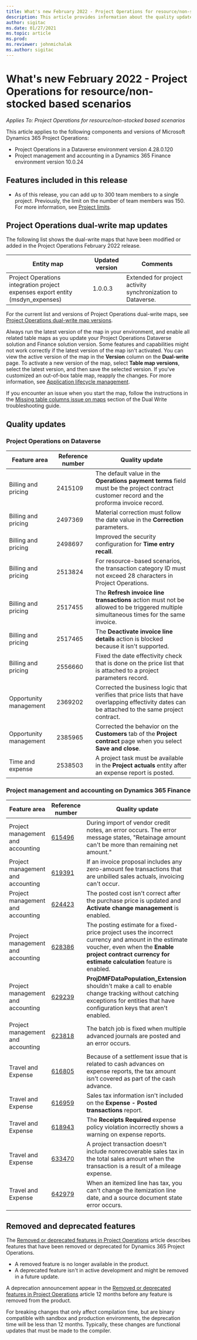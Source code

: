 ```yaml
---
title: What's new February 2022 - Project Operations for resource/non-stocked based scenarios
description: This article provides information about the quality updates that are available in the February 2022 release of Project Operations for resource/non-stocked based scenarios.
author: sigitac
ms.date: 01/27/2021
ms.topic: article
ms.prod:
ms.reviewer: johnmichalak
ms.author: sigitac
---
```


# What's new February 2022 - Project Operations for resource/non-stocked based scenarios

*Applies To: Project Operations for resource/non-stocked based scenarios*

This article applies to the following components and versions of Microsoft Dynamics 365 Project Operations:

- Project Operations in a Dataverse environment version 4.28.0.120
- Project management and accounting in a Dynamics 365 Finance environment version 10.0.24

## Features included in this release

- As of this release, you can add up to 300 team members to a single project. Previously, the limit on the number of team members was 150. For more information, see [Project limits](../project-management/project-and-task-limitations).

## Project Operations dual-write map updates

The following list shows the dual-write maps that have been modified or added in the Project Operations February 2022 release.

| Entity map | Updated version | Comments |
| --- | --- | --- |
| Project Operations integration project expenses export entity (msdyn\_expenses) | 1.0.0.3 | Extended for project activity synchronization to Dataverse. |

For the current list and versions of Project Operations dual-write maps, see [Project Operations dual-write map versions](../environment/resource-dual-write-maps.md).

Always run the latest version of the map in your environment, and enable all related table maps as you update your Project Operations Dataverse solution and Finance solution version. Some features and capabilities might not work correctly if the latest version of the map isn't activated. You can view the active version of the map in the **Version** column on the **Dual-write** page. To activate a new version of the map, select **Table map versions**, select the latest version, and then save the selected version. If you've customized an out-of-box table map, reapply the changes. For more information, see [Application lifecycle management](/dynamics365/fin-ops-core/dev-itpro/data-entities/dual-write/app-lifecycle-management).

If you encounter an issue when you start the map, follow the instructions in the [Missing table columns issue on maps](/dynamics365/fin-ops-core/dev-itpro/data-entities/dual-write/dual-write-troubleshooting-finops-upgrades#missing-table-columns-issue-on-maps) section of the Dual Write troubleshooting guide.

## Quality updates

### Project Operations on Dataverse

| Feature area | Reference number | Quality update |
| --- | --- | --- |
| Billing and pricing | 2415109 | The default value in the **Operations payment terms** field must be the project contract customer record and the proforma invoice record. |
| Billing and pricing | 2497369 | Material correction must follow the date value in the **Correction** parameters. |
| Billing and pricing | 2498697 | Improved the security configuration for **Time entry recall**. |
| Billing and pricing | 2513824 | For resource-based scenarios, the transaction category ID must not exceed 28 characters in Project Operations. |
| Billing and pricing | 2517455 | The **Refresh invoice line transactions** action must not be allowed to be triggered multiple simultaneous times for the same invoice. |
| Billing and pricing | 2517465 | The **Deactivate invoice line details** action is blocked because it isn't supported. |
| Billing and pricing | 2556660 | Fixed the date effectivity check that is done on the price list that is attached to a project parameters record. |
| Opportunity management | 2369202 | Corrected the business logic that verifies that price lists that have overlapping effectivity dates can be attached to the same project contract. |
| Opportunity management | 2385965 | Corrected the behavior on the **Customers** tab of the **Project contract** page when you select **Save and close**. |
| Time and expense | 2538503 | A project task must be available in the **Project actuals** entity after an expense report is posted. |

### Project management and accounting on Dynamics 365 Finance

| Feature area | Reference number | Quality update |
| --- | --- | --- |
| Project management and accounting | [615496](https://fix.lcs.dynamics.com/Issue/Details/?bugId=615496) | During import of vendor credit notes, an error occurs. The error message states, "Retainage amount can't be more than remaining net amount." |
| Project management and accounting | [619391](https://fix.lcs.dynamics.com/Issue/Details/?bugId=619391) | If an invoice proposal includes any zero-amount fee transactions that are unbilled sales actuals, invoicing can't occur. |
| Project management and accounting | [624423](https://fix.lcs.dynamics.com/Issue/Details/?bugId=624423) | The posted cost isn't correct after the purchase price is updated and **Activate change management** is enabled.|
| Project management and accounting | [628386](https://fix.lcs.dynamics.com/Issue/Details/?bugId=628386) | The posting estimate for a fixed-price project uses the incorrect currency and amount in the estimate voucher, even when the **Enable project contract currency for estimate calculation** feature is enabled. |
| Project management and accounting | [629239](https://fix.lcs.dynamics.com/Issue/Details/?bugId=629239) | **ProjDMFDataPopulation\_Extension** shouldn't make a call to enable change tracking without catching exceptions for entities that have configuration keys that aren't enabled. |
| Project management and accounting | [623818](https://fix.lcs.dynamics.com/Issue/Details/?bugId=623818) | The batch job is fixed when multiple advanced journals are posted and an error occurs. |
| Travel and Expense | [616805](https://fix.lcs.dynamics.com/Issue/Details/?bugId=616805) | Because of a settlement issue that is related to cash advances on expense reports, the tax amount isn't covered as part of the cash advance. |
| Travel and Expense | [616959](https://fix.lcs.dynamics.com/Issue/Details/?bugId=616959) | Sales tax information isn't included on the **Expense - Posted transactions** report. |
| Travel and Expense | [618943](https://fix.lcs.dynamics.com/Issue/Details/?bugId=618943) | The **Receipts Required** expense policy violation incorrectly shows a warning on expense reports. |
| Travel and Expense | [633470](https://fix.lcs.dynamics.com/Issue/Details/?bugId=633470) | A project transaction doesn't include nonrecoverable sales tax in the total sales amount when the transaction is a result of a mileage expense. |
| Travel and Expense | [642979](https://fix.lcs.dynamics.com/Issue/Details/?bugId=642979) | When an itemized line has tax, you can't change the itemization line date, and a source document state error occurs. |

## Removed and deprecated features

The [Removed or deprecated features in Project Operations](removed-depreciated-features-project.md) article describes features that have been removed or deprecated for Dynamics 365 Project Operations.

- A removed feature is no longer available in the product.
- A deprecated feature isn't in active development and might be removed in a future update.

A deprecation announcement appear in the [Removed or deprecated features in Project Operations](removed-depreciated-features-project.md) article 12 months before any feature is removed from the product.

For breaking changes that only affect compilation time, but are binary compatible with sandbox and production environments, the deprecation time will be less than 12 months. Typically, these changes are functional updates that must be made to the compiler.
